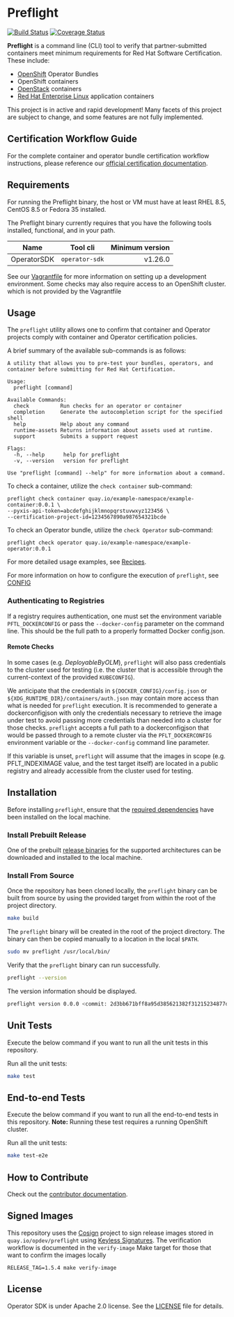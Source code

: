 # Preflight

[![Build Status](https://github.com/redhat-openshift-ecosystem/openshift-preflight/actions/workflows/go.yml/badge.svg)](https://github.com/redhat-openshift-ecosystem/openshift-preflight/actions?workflow=go)
[![Coverage Status](https://coveralls.io/repos/github/redhat-openshift-ecosystem/openshift-preflight/badge.svg?branch=main)](https://coveralls.io/github/redhat-openshift-ecosystem/openshift-preflight?branch=main)

**Preflight** is a command line (CLI) tool to verify that partner-submitted containers meet minimum requirements for Red Hat Software Certification. These include:

- [OpenShift](https://www.openshift.com) Operator Bundles
- OpenShift containers
- [OpenStack](https://www.redhat.com/en/technologies/linux-platforms/openstack-platform) containers
- [Red Hat Enterprise Linux](https://connect.redhat.com/partner-with-us/red-hat-enterprise-linux-certification) application containers

This project is in active and rapid development! Many facets of this project are
subject to change, and some features are not fully implemented.

## Certification Workflow Guide

For the complete container and operator bundle certification workflow instructions, please reference our 
[official certification documentation](https://access.redhat.com/documentation/en-us/red_hat_software_certification/8.56/html/red_hat_software_certification_workflow_guide/index).

## Requirements

For running the Preflight binary, the host or VM must have at least RHEL 8.5, CentOS 8.5 or Fedora 35 installed.

The Preflight binary currently requires that you have the following tools installed,
functional, and in your path.

| Name             | Tool cli          | Minimum version |
|----------------- |:-----------------:|----------------:|
| OperatorSDK      | `operator-sdk`    |         v1.26.0 |

See our [Vagrantfile](Vagrantfile) for more information on setting up a
development environment. Some checks may also require access to an OpenShift
cluster. which is not provided by the Vagrantfile

## Usage

The `preflight` utility allows one to confirm that container and Operator projects
comply with container and Operator certification policies.

A brief summary of the available sub-commands is as follows:

```text
A utility that allows you to pre-test your bundles, operators, and container before submitting for Red Hat Certification.

Usage:
  preflight [command]

Available Commands:
  check          Run checks for an operator or container
  completion     Generate the autocompletion script for the specified shell
  help           Help about any command
  runtime-assets Returns information about assets used at runtime.
  support        Submits a support request

Flags:
  -h, --help      help for preflight
  -v, --version   version for preflight

Use "preflight [command] --help" for more information about a command.
```

To check a container, utilize the `check container` sub-command:

```text
preflight check container quay.io/example-namespace/example-container:0.0.1 \
--pyxis-api-token=abcdefghijklmnopqrstuvwxyz123456 \
--certification-project-id=1234567890a987654321bcde 
```

To check an Operator bundle, utilize the `check Operator` sub-command:

```text
preflight check operator quay.io/example-namespace/example-operator:0.0.1
```

For more detailed usage examples, see [Recipes](docs/RECIPES.md).

For more information on how to configure the execution of `preflight`, see
[CONFIG](docs/CONFIG.md)

### Authenticating to Registries

If a registry requires authentication, one must set the environment variable
`PFTL_DOCKERCONFIG` or pass the `--docker-config` parameter on the command line.
This should be the full path to a properly formatted Docker config.json.

#### Remote Checks

In some cases (e.g. *DeployableByOLM*), `preflight` will also pass credentials
to the cluster used for testing (i.e. the cluster that is accessible through the
current-context of the provided `KUBECONFIG`).

We anticipate that the credentials in `${DOCKER_CONFIG}/config.json` or 
`${XDG_RUNTIME_DIR}/containers/auth.json` may contain more access than what is
needed for `preflight` execution. It is recommended to generate a dockerconfigjson
with only the credentials necessary to retrieve the image under test to avoid 
passing more credentials than needed into a cluster for those checks. `preflight`
accepts a full path to a dockerconfigjson that would be passed through to a remote
cluster via the `PFLT_DOCKERCONFIG` environment variable or the `--docker-config`
command line parameter.

If this variable is unset, `preflight` will assume that the images in scope
(e.g. PFLT_INDEXIMAGE value, and the test target itself) are located in a public
registry and already accessible from the cluster used for testing.

## Installation

Before installing `preflight`, ensure that the [required dependencies](#requirements) have been installed on the local machine.

### Install Prebuilt Release

One of the prebuilt [release binaries][releases_link] for the supported
architectures can be downloaded and installed to the local machine.

### Install From Source

Once the repository has been cloned locally, the `preflight` binary can be built
from source by using the provided target from within the root of the project directory.

```bash
make build
```

The `preflight` binary will be created in the root of the project directory. The
binary can then be copied manually to a location in the local `$PATH`.

```bash
sudo mv preflight /usr/local/bin/
```

Verify that the `preflight` binary can run successfully.

```bash
preflight --version
```

The version information should be displayed.

```bash
preflight version 0.0.0 <commit: 2d3bb671bff8a95d385621382f31215234877d44>
```

[releases_link]:https://github.com/redhat-openshift-ecosystem/openshift-preflight/releases

## Unit Tests
Execute the below command if you want to run all the unit tests in this repository.

Run all the unit tests:
```bash
make test
```

## End-to-end Tests
Execute the below command if you want to run all the end-to-end tests in this repository. **Note:** Running these test
requires a running OpenShift cluster.

Run all the unit tests:
```bash
make test-e2e
```

## How to Contribute

Check out the [contributor documentation][contribution_docs].

## Signed Images

This repository uses the [Cosign](https://github.com/sigstore/cosign) project to
sign release images stored in `quay.io/opdev/preflight` using [Keyless
Signatures](https://docs.sigstore.dev/cosign/keyless/). The verification
workflow is documented in the `verify-image` Make target for those that want to
confirm the images locally

```shell
RELEASE_TAG=1.5.4 make verify-image
```

## License

Operator SDK is under Apache 2.0 license. See the [LICENSE][license_file] file
for details.

[contribution_docs]: ./CONTRIBUTING.md
[license_file]:./LICENSE
